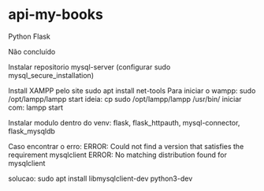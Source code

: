 # api-my-books
Python
Flask

Não concluído

Instalar repositorio  mysql-server (configurar sudo mysql_secure_installation)

Install XAMPP pelo site
sudo apt install net-tools
Para iniciar o wampp: sudo /opt/lampp/lampp start
ideia: 
	cp sudo /opt/lampp/lampp /usr/bin/
	iniciar com: lampp start


Instalar modulo dentro do venv: flask, flask_httpauth, mysql-connector, flask_mysqldb

Caso encontrar o erro:
ERROR: Could not find a version that satisfies the requirement mysqlclient
ERROR: No matching distribution found for mysqlclient

solucao:
sudo apt install libmysqlclient-dev python3-dev

